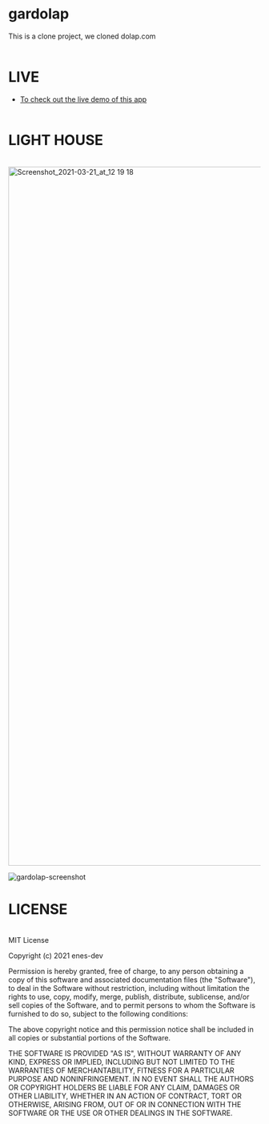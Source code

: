 # gardolap

This is a clone project, we cloned dolap.com </br>
</br>

# LIVE 

* <a href="https://enes-dev.github.io/gardolap/">To check out the live demo of this app</a>
</br></br>

# LIGHT HOUSE
</br>

<img width="1395" alt="Screenshot_2021-03-21_at_12 19 18" src="https://user-images.githubusercontent.com/72499839/111911382-70e8a180-8a76-11eb-8c5c-82e52319091d.png">
</br>



![gardolap-screenshot](https://user-images.githubusercontent.com/72499839/111865916-fb4bdb00-897a-11eb-8f56-657e9198e340.png)


# LICENSE

</br>
MIT License

Copyright (c) 2021 enes-dev

Permission is hereby granted, free of charge, to any person obtaining a copy
of this software and associated documentation files (the "Software"), to deal
in the Software without restriction, including without limitation the rights
to use, copy, modify, merge, publish, distribute, sublicense, and/or sell
copies of the Software, and to permit persons to whom the Software is
furnished to do so, subject to the following conditions:

The above copyright notice and this permission notice shall be included in all
copies or substantial portions of the Software.

THE SOFTWARE IS PROVIDED "AS IS", WITHOUT WARRANTY OF ANY KIND, EXPRESS OR
IMPLIED, INCLUDING BUT NOT LIMITED TO THE WARRANTIES OF MERCHANTABILITY,
FITNESS FOR A PARTICULAR PURPOSE AND NONINFRINGEMENT. IN NO EVENT SHALL THE
AUTHORS OR COPYRIGHT HOLDERS BE LIABLE FOR ANY CLAIM, DAMAGES OR OTHER
LIABILITY, WHETHER IN AN ACTION OF CONTRACT, TORT OR OTHERWISE, ARISING FROM,
OUT OF OR IN CONNECTION WITH THE SOFTWARE OR THE USE OR OTHER DEALINGS IN THE
SOFTWARE.

